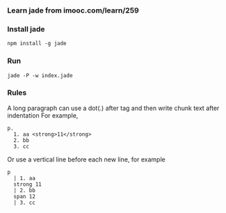 ### Learn jade from imooc.com/learn/259

### Install jade
```
npm install -g jade
```

### Run
```
jade -P -w index.jade
```

### Rules
A long paragraph can use a dot(.) after tag and then write chunk text after indentation
For example, 
```jade
p.
  1. aa <strong>11</strong>
  2. bb
  3. cc
```
Or use a vertical line before each new line, for example
```jade
p
  | 1. aa
  strong 11
  | 2. bb
  span 12
  | 3. cc
```
